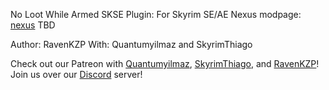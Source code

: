 
No Loot While Armed SKSE Plugin:
For Skyrim SE/AE
Nexus modpage: [nexus](https://www.nexusmods.com/skyrimspecialedition/mods/) TBD

Author: RavenKZP
With: Quantumyilmaz and SkyrimThiago

Check out our Patreon with [Quantumyilmaz](https://next.nexusmods.com/profile/Quantumyilmaz), [SkyrimThiago](https://next.nexusmods.com/profile/SkyrimThiago?gameId=1704), and [RavenKZP](https://next.nexusmods.com/profile/RavenKZP)!
Join us over our [Discord](https://www.discord.gg/9cbZ5KPqQb) server!